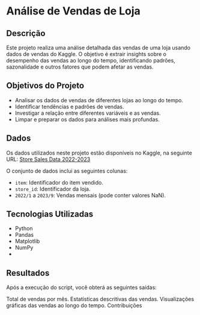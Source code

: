 # Análise de Vendas de Loja

## Descrição

Este projeto realiza uma análise detalhada das vendas de uma loja usando dados de vendas do Kaggle. O objetivo é extrair insights sobre o desempenho das vendas ao longo do tempo, identificando padrões, sazonalidade e outros fatores que podem afetar as vendas.

## Objetivos do Projeto

- Analisar os dados de vendas de diferentes lojas ao longo do tempo.
- Identificar tendências e padrões de vendas.
- Investigar a relação entre diferentes variáveis e as vendas.
- Limpar e preparar os dados para análises mais profundas.

## Dados

Os dados utilizados neste projeto estão disponíveis no Kaggle, na seguinte URL:
[Store Sales Data 2022-2023](https://www.kaggle.com/datasets/taweilo/store-sales-data-20222023)

O conjunto de dados inclui as seguintes colunas:
- `item`: Identificador do item vendido.
- `store_id`: Identificador da loja.
- `2022/1` a `2023/9`: Vendas mensais (pode conter valores NaN).

## Tecnologias Utilizadas

- Python
- Pandas
- Matplotlib
- NumPy
- 
## Resultados

Após a execução do script, você obterá as seguintes saídas:

Total de vendas por mês.
Estatísticas descritivas das vendas.
Visualizações gráficas das vendas ao longo do tempo.
Contribuições
